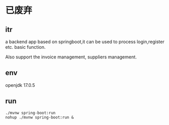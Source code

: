# 已废弃
## itr
a backend app based on springboot,it can be used to process login,register etc. basic function.

Also support the invoice management, suppliers management.
## env
openjdk 17.0.5

## run
```
./mvnw spring-boot:run
nohup ./mvnw spring-boot:run &
```